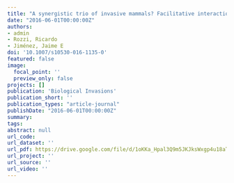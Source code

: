 ```yaml
---
title: "A synergistic trio of invasive mammals? Facilitative interactions among beavers, muskrats, and mink at the southern end of the Americas"
date: "2016-06-01T00:00:00Z"
authors:
- admin 
- Rozzi, Ricardo 
- Jiménez, Jaime E 
doi: '10.1007/s10530-016-1135-0'
featured: false
image:
  focal_point: ''
  preview_only: false
projects: []
publication: 'Biological Invasions'
publication_short: ''
publication_types: "article-journal"
publishDate: "2016-06-01T00:00:00Z"
summary: 
tags: 
abstract: null
url_code: 
url_dataset: ''
url_pdf: https://drive.google.com/file/d/1oKKa_Hpal3Q9m5JKJksWxgp4u18aTUnv/view
url_project: ''
url_source: ''
url_video: ''
---
```



